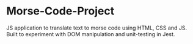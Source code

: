 # Morse-Code-Project
JS application to translate text to morse code using HTML, CSS and JS. Built to experiment with DOM manipulation and unit-testing in Jest.
